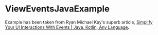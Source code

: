 # ViewEventsJavaExample

Example has been taken from Ryan Michael Kay's superb article, [Simplify Your UI Interactions With Events | Java, Kotlin, Any Language](https://medium.com/swlh/simplify-your-ui-interactions-with-events-java-kotlin-any-language-5062c1b1e0e4).